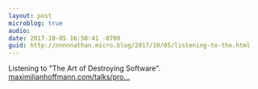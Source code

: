 ```yaml
---
layout: post
microblog: true
audio: 
date: 2017-10-05 16:50:41 -0700
guid: http://nnnnnathan.micro.blog/2017/10/05/listening-to-the.html
---
```

Listening to "The Art of Destroying Software". [maximilianhoffmann.com/talks/pro...](https://maximilianhoffmann.com/talks/programming/the-art-of-destroying-software)
